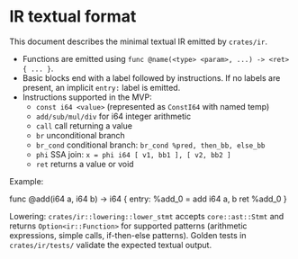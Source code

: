 # IR textual format

This document describes the minimal textual IR emitted by `crates/ir`.

- Functions are emitted using `func @name(<type> <param>, ...) -> <ret> { ... }`.
- Basic blocks end with a label followed by instructions. If no labels are present, an implicit `entry:` label is emitted.
- Instructions supported in the MVP:
  - `const i64 <value>` (represented as `ConstI64` with named temp)
  - `add/sub/mul/div` for i64 integer arithmetic
  - `call` call returning a value
  - `br` unconditional branch
  - `br_cond` conditional branch: `br_cond %pred, then_bb, else_bb`
  - `phi` SSA join: `x = phi i64 [ v1, bb1 ], [ v2, bb2 ]`
  - `ret` returns a value or void

Example:

func @add(i64 a, i64 b) -> i64 {
  entry:
  %add_0 = add i64 a, b
  ret %add_0
}

Lowering: `crates/ir::lowering::lower_stmt` accepts `core::ast::Stmt` and returns `Option<ir::Function>` for supported patterns (arithmetic expressions, simple calls, if-then-else patterns). Golden tests in `crates/ir/tests/` validate the expected textual output.
